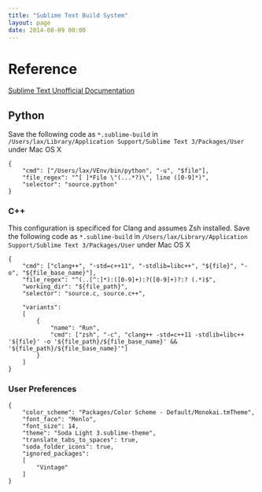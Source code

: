 ```yaml
---
title: "Sublime Text Build System"
layout: page
date: 2014-08-09 00:00
---
```


# Reference #

[Sublime Text Unofficial Documentation](http://docs.sublimetext.info/en/latest/file_processing/build_systems.html)

## Python ##

Save the following code as `*.sublime-build` in `/Users/lax/Library/Application Support/Sublime Text 3/Packages/User` under Mac OS X

```
{
    "cmd": ["/Users/lax/VEnv/bin/python", "-u", "$file"],
    "file_regex": "^[ ]*File \"(...*?)\", line ([0-9]*)",
    "selector": "source.python"
}
```

### C++ ###
This configuration is specificed for Clang and assumes Zsh installed.
Save the following code as `*.sublime-build` in `/Users/lax/Library/Application Support/Sublime Text 3/Packages/User` under Mac OS X


```
{
    "cmd": ["clang++", "-std=c++11", "-stdlib=libc++", "${file}", "-o", "${file_base_name}"],
    "file_regex": "^(..[^:]*):([0-9]+):?([0-9]+)?:? (.*)$",
    "working_dir": "${file_path}",
    "selector": "source.c, source.c++",

    "variants":
    [
        {
            "name": "Run",
            "cmd": ["zsh", "-c", "clang++ -std=c++11 -stdlib=libc++ '${file}' -o '${file_path}/${file_base_name}' && '${file_path}/${file_base_name}'"]
        }
    ]
}
```

### User Preferences ###

```
{
    "color_scheme": "Packages/Color Scheme - Default/Monokai.tmTheme",
    "font_face": "Menlo",
    "font_size": 14,
    "theme": "Soda Light 3.sublime-theme",
    "translate_tabs_to_spaces": true,
    "soda_folder_icons": true,
    "ignored_packages":
    [
        "Vintage"
    ]
}
```